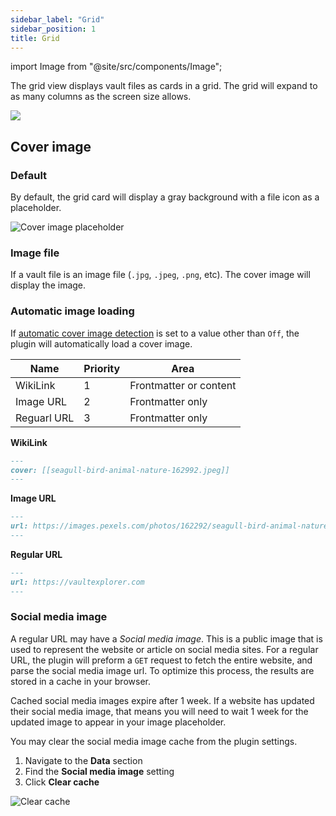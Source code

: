 ```yaml
---
sidebar_label: "Grid"
sidebar_position: 1
title: Grid
---
```


import Image from "@site/src/components/Image";

The grid view displays vault files as cards in a grid. The grid will expand to as many columns as the screen size allows.

<Image src="views/img/grid-view.png"/>

## Cover image

### Default

By default, the grid card will display a gray background with a file icon as a placeholder.

<Image src="views/img/image-placeholder.png" alt="Cover image placeholder" maxWidth="350px"/>

### Image file

If a vault file is an image file (`.jpg`, `.jpeg`, `.png`, etc). The cover image will display the image.

### Automatic image loading

If [automatic cover image detection](/docs/settings/#automatic-cover-image-detection) is set to a value other than `Off`, the plugin will automatically load a cover image.

| Name        | Priority | Area                   |
| ----------- | -------- | ---------------------- |
| WikiLink    | 1        | Frontmatter or content |
| Image URL   | 2        | Frontmatter only       |
| Reguarl URL | 3        | Frontmatter only       |

**WikiLink**

```markdown
---
cover: [[seagull-bird-animal-nature-162992.jpeg]]
---
```

**Image URL**

```markdown
---
url: https://images.pexels.com/photos/162292/seagull-bird-animal-nature-162292.jpeg?auto=compress&cs=tinysrgb&w=800
---
```

**Regular URL**

```markdown
---
url: https://vaultexplorer.com
---
```

### Social media image

A regular URL may have a _Social media image_. This is a public image that is used to represent the website or article on social media sites. For a regular URL, the plugin will preform a `GET` request to fetch the entire website, and parse the social media image url. To optimize this process, the results are stored in a cache in your browser.

Cached social media images expire after 1 week. If a website has updated their social media image, that means you will need to wait 1 week for the updated image to appear in your image placeholder.

You may clear the social media image cache from the plugin settings.

1. Navigate to the **Data** section
2. Find the **Social media image** setting
3. Click **Clear cache**

<Image src="views/img/clear-social-media-cache.png" alt="Clear cache" maxWidth="900px"/>
